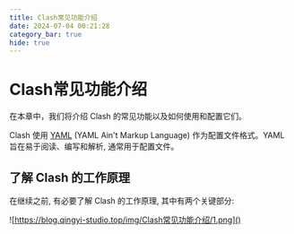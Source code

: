```yaml
---
title: Clash常见功能介绍
date: 2024-07-04 00:21:28
category_bar: true
hide: true
---
```


# Clash常见功能介绍

在本章中，我们将介绍 Clash 的常见功能以及如何使用和配置它们。

Clash 使用 [YAML](https://yaml.org/) (YAML Ain't Markup Language) 作为配置文件格式。YAML 旨在易于阅读、编写和解析, 通常用于配置文件。

## 了解 Clash 的工作原理

在继续之前, 有必要了解 Clash 的工作原理, 其中有两个关键部分:

![https://blog.qingyi-studio.top/img/Clash常见功能介绍/1.png]()

